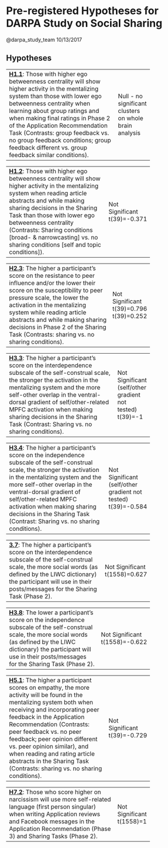 Pre-registered Hypotheses for DARPA Study on Social Sharing
================
@darpa\_study\_team
10/13/2017

Hypotheses
----------

<table style="width:78%;">
<colgroup>
<col width="72%" />
<col width="5%" />
</colgroup>
<tbody>
<tr class="odd">
<td><a href="hypotheses/H1.1.md"><strong>H1.1</strong></a>: Those with higher ego betweenness centrality will show higher activity in the mentalizing system than those with lower ego betweenness centrality when learning about group ratings and when making final ratings in Phase 2 of the Application Recommendation Task (Contrasts: group feedback vs. no group feedback conditions; group feedback different vs. group feedback similar conditions).</td>
<td>Null - no significant clusters on whole brain analysis</td>
</tr>
</tbody>
</table>

<table style="width:78%;">
<colgroup>
<col width="72%" />
<col width="5%" />
</colgroup>
<tbody>
<tr class="odd">
<td><a href="hypotheses/H1.2.md"><strong>H1.2</strong></a>: Those with higher ego betweenness centrality will show higher activity in the mentalizing system when reading article abstracts and while making sharing decisions in the Sharing Task than those with lower ego betweenness centrality (Contrasts: Sharing conditions [broad- &amp; narrowcasting] vs. no sharing conditions [self and topic conditions]).</td>
<td>Not Significant t(39)=-0.371</td>
</tr>
</tbody>
</table>

<table style="width:78%;">
<colgroup>
<col width="72%" />
<col width="5%" />
</colgroup>
<tbody>
<tr class="odd">
<td><a href="hypotheses/H2.3.md"><strong>H2.3</strong></a>: The higher a participant’s score on the resistance to peer influence and/or the lower their score on the susceptibility to peer pressure scale, the lower the activation in the mentalizing system while reading article abstracts and while making sharing decisions in Phase 2 of the Sharing Task (Contrasts: sharing vs. no sharing conditions).</td>
<td>Not Significant t(39)=0.796 t(39)=0.252</td>
</tr>
</tbody>
</table>

<table style="width:78%;">
<colgroup>
<col width="72%" />
<col width="5%" />
</colgroup>
<tbody>
<tr class="odd">
<td><a href="hypotheses/H3.3.md"><strong>H3.3</strong></a>: The higher a participant’s score on the interdependence subscale of the self-construal scale, the stronger the activation in the mentalizing system and the more self-other overlap in the ventral-dorsal gradient of self/other-related MPFC activation when making sharing decisions in the Sharing Task (Contrast: Sharing vs. no sharing conditions).</td>
<td>Not Significant (self/other gradient not tested) t(39)=-1</td>
</tr>
</tbody>
</table>

<table style="width:78%;">
<colgroup>
<col width="72%" />
<col width="5%" />
</colgroup>
<tbody>
<tr class="odd">
<td><a href="hypotheses/H3.4.md"><strong>H3.4</strong></a>: The higher a participant’s score on the independence subscale of the self-construal scale, the stronger the activation in the mentalizing system and the more self-other overlap in the ventral-dorsal gradient of self/other-related MPFC activation when making sharing decisions in the Sharing Task (Contrast: Sharing vs. no sharing conditions).</td>
<td>Not Significant (self/other gradient not tested) t(39)=-0.584</td>
</tr>
</tbody>
</table>

<table style="width:78%;">
<colgroup>
<col width="72%" />
<col width="5%" />
</colgroup>
<tbody>
<tr class="odd">
<td><a href="hypotheses/H3.7.md"><strong>3.7</strong></a>: The higher a participant’s score on the interdependence subscale of the self-construal scale, the more social words (as defined by the LIWC dictionary) the participant will use in their posts/messages for the Sharing Task (Phase 2).</td>
<td>Not Significant t(1558)=0.627</td>
</tr>
</tbody>
</table>

<table style="width:78%;">
<colgroup>
<col width="72%" />
<col width="5%" />
</colgroup>
<tbody>
<tr class="odd">
<td><a href="hypotheses/H3.8.md"><strong>H3.8</strong></a>: The lower a participant’s score on the independence subscale of the self-construal scale, the more social words (as defined by the LIWC dictionary) the participant will use in their posts/messages for the Sharing Task (Phase 2).</td>
<td>Not Significant t(1558)=-0.622</td>
</tr>
</tbody>
</table>

<table style="width:78%;">
<colgroup>
<col width="72%" />
<col width="5%" />
</colgroup>
<tbody>
<tr class="odd">
<td><a href="hypotheses/H5.1.md"><strong>H5.1</strong></a>: The higher a participant scores on empathy, the more activity will be found in the mentalizing system both when receiving and incorporating peer feedback in the Application Recommendation (Contrasts: peer feedback vs. no peer feedback; peer opinion different vs. peer opinion similar), and when reading and rating article abstracts in the Sharing Task (Contrasts: sharing vs. no sharing conditions).</td>
<td>Not Significant t(39)=-0.729</td>
</tr>
</tbody>
</table>

<table style="width:78%;">
<colgroup>
<col width="72%" />
<col width="5%" />
</colgroup>
<tbody>
<tr class="odd">
<td><a href="hypotheses/H7.2.md"><strong>H7.2</strong></a>: Those who score higher on narcissism will use more self-related language (first person singular) when writing Application reviews and Facebook messages in the Application Recommendation (Phase 3) and Sharing Tasks (Phase 2).</td>
<td>Not Significant t(1558)=1</td>
</tr>
</tbody>
</table>
